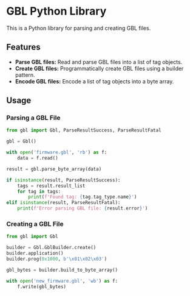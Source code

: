 # GBL Python Library

This is a Python library for parsing and creating GBL files.

## Features

*   **Parse GBL files:** Read and parse GBL files into a list of tag objects.
*   **Create GBL files:** Programmatically create GBL files using a builder pattern.
*   **Encode GBL files:** Encode a list of tag objects into a byte array.

## Usage

### Parsing a GBL File

```python
from gbl import Gbl, ParseResultSuccess, ParseResultFatal

gbl = Gbl()

with open('firmware.gbl', 'rb') as f:
    data = f.read()

result = gbl.parse_byte_array(data)

if isinstance(result, ParseResultSuccess):
    tags = result.result_list
    for tag in tags:
        print(f'Found tag: {tag.tag_type.name}')
elif isinstance(result, ParseResultFatal):
    print(f'Error parsing GBL file: {result.error}')
```

### Creating a GBL File

```python
from gbl import Gbl

builder = Gbl.GblBuilder.create()
builder.application()
builder.prog(0x1000, b'\x01\x02\x03')

gbl_bytes = builder.build_to_byte_array()

with open('new_firmware.gbl', 'wb') as f:
    f.write(gbl_bytes)
```
